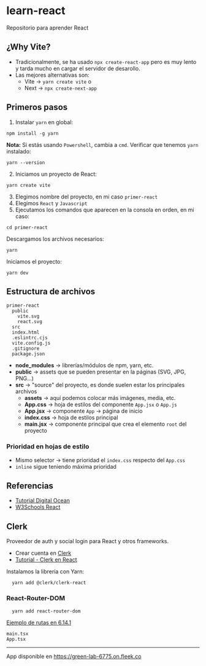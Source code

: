 # learn-react
Repositorio para aprender React

## ¿Why Vite?

- Tradicionalmente, se ha usado `npx create-react-app` pero es muy lento y tarda mucho en cargar el servidor de desarollo.
- Las mejores alternativas son:
  - Vite -> `yarn create vite` o
  - Next -> `npx create-next-app`

## Primeros pasos
1. Instalar `yarn` en global:
```
npm install -g yarn
```
**Nota:** Si estás usando `Powershell`, cambia a `cmd`.
Verificar que tenemos `yarn` instalado:
```
yarn --version
```
2. Iniciamos un proyecto de React:
```
yarn create vite
```
3. Elegimos nombre del proyecto, en mi caso `primer-react`
4. Elegimos `React` y `Javascript`
5. Ejecutamos los comandos que aparecen en la consola en orden, en mi caso:
```
cd primer-react
```
Descargamos los archivos necesarios:
```
yarn
```
Iniciamos el proyecto:
```
yarn dev
``` 
## Estructura de archivos
```
primer-react
  public
    vite.svg
    react.svg
  src
  index.html
  .eslintrc.cjs
  vite.config.js
  .gitignore
  package.json
```

- **node_modules** -> librerías/módulos de npm, yarn, etc. 
- **public** -> assets que se pueden presentar en la páginas (SVG, JPG, PNG...)
- **src** -> "source" del proyecto, es donde suelen estar los principales archivos
  - **assets** -> aquí podemos colocar más imágenes, media, etc.
  - **App.css** -> hoja de estilos del componente `App.jsx` o `App.js`
  - **App.jsx** -> componente `App` -> página de inicio
  - **index.css** -> hoja de estilos principal
  - **main.jsx** -> componente principal que crea el elemento `root` del proyecto
    
### Prioridad en hojas de estilo

- Mismo selector -> tiene prioridad el `index.css` respecto del `App.css`
- `inline` sigue teniendo máxima prioridad


## Referencias

- [Tutorial Digital Ocean](https://www.digitalocean.com/community/tutorials/how-to-set-up-a-react-project-with-vite)
- [W3Schools React](https://www.w3schools.com/react/react_render.asp)

## Clerk
Proveedor de auth y social login para React y otros frameworks.

- Crear cuenta en [Clerk](https://dashboard.clerk.com/sign-up)
- [Tutorial - Clerk en React](https://clerk.com/docs/quickstarts/get-started-with-create-react-app)

Instalamos la librería con Yarn:
```
  yarn add @clerk/clerk-react
```
### React-Router-DOM
```
  yarn add react-router-dom
```
[Ejemplo de rutas en 6.14.1](https://github.com/remix-run/react-router/tree/dev/examples/basic/src)
```
main.tsx
App.tsx
```

---

App disponible en https://green-lab-6775.on.fleek.co